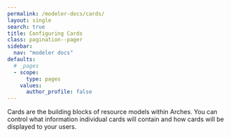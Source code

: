 ```yaml
---
permalink: /modeler-docs/cards/
layout: single
search: true
title: Configuring Cards
class: pagination--pager
sidebar:
  nav: "modeler docs"
defaults:
  # _pages
  - scope:
      type: pages
    values:
      author_profile: false
---
```

Cards are the building blocks of resource models within Arches. You can control what information individual cards will contain and how cards will be displayed to your users. 

